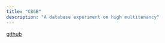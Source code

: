 ```yaml
---
title: "CBGB"
description: "A database experiment on high multitenancy"
---
```


[github](http://github.com/couchbaselabs/cbgb)
